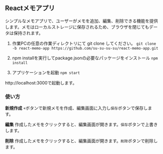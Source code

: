 ## Reactメモアプリ

シンプルなメモアプリで、ユーザーがメモを追加、編集、削除できる機能を提供します。メモはローカルストレージに保存されるため、ブラウザを閉じてもデータは保持されます。

1. 作業PCの任意の作業ディレクトリにて git clone してください。
   `git clone -b react-memo-app https://github.com/su-su-su-su/react-memo-app.git`

2. npm installを実行してpackage.jsonの必要なパッケージをインストール
   `npm install`

3. アプリケーションを起動
   `npm start`

http://localhost:3000で起動します。

### 使い方

**新規作成**
`+`ボタンで新規メモを作成、編集画面に入力し`保存`ボタンで保存します。

**編集**
作成したメモをクリックすると、編集画面が開きます。`保存`ボタンで上書きします。

**削除**
作成したメモをクリックすると、編集画面が開きます。`削除`ボタンで削除します。
